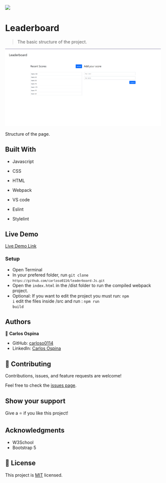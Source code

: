 ![](https://img.shields.io/badge/Microverse-blueviolet)

# Leaderboard

> The basic structure of the project.

![screenshot](./app_screenshot.png)

Structure of the page.

## Built With

- Javascript

- CSS

- HTML

- Webpack

- VS code

- Eslint

- Stylelint

## Live Demo

[Live Demo Link](https://raw.githack.com/carloso0114/leaderboard-Js/setup-project/dist/index.html)

### Setup

- Open Terminal
- In your prefered folder, run <code>git clone `https://github.com/carloso0114/leaderboard-Js.git`</code>
- Open the `index.html` in the /dist folder to run the compiled webpack project.
- Optional: If you want to edit the project you must run:
  <code>npm i</code>
  edit the files inside /src and run :
  <code>npm run build</code>

## Authors

👤  **Carlos Ospina**

- GitHub: [carloso0114](https://github.com/carloso0114)
- LinkedIn: [Carlos Ospina](https://www.linkedin.com/in/carlosospina/)

## 🤝 Contributing

Contributions, issues, and feature requests are welcome!

Feel free to check the [issues page](https://github.com/carloso0114/leaderboard-Js/issues).

## Show your support

Give a ⭐️ if you like this project!

## Acknowledgments

- W3School
- Bootstrap 5

## 📝 License

This project is [MIT](./MIT.md) licensed.
